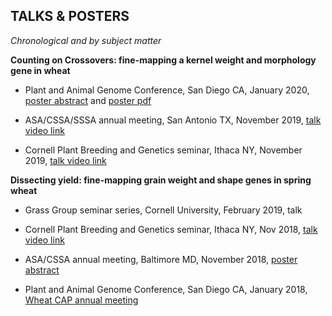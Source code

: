 ## TALKS & POSTERS

*Chronological and by subject matter*   

**Counting on Crossovers: fine-mapping a kernel weight and morphology gene in wheat**  

* Plant and Animal Genome Conference, San Diego CA, January 2020, [poster abstract](https://plan.core-apps.com/pag_2020/abstract/c36ea450c35dad0021dfc0a90dfe64c9) and [poster pdf](./PAG20poster_corrected_Taagen.pdf)   

* ASA/CSSA/SSSA annual meeting, San Antonio TX, November 2019, [talk video link](https://scisoc.confex.com/scisoc/2019am/videogateway.cgi/id/37156?recordingid=37156)  

* Cornell Plant Breeding and Genetics seminar, Ithaca NY, November 2019, [talk video link](https://www.youtube.com/watch?v=6L21PvXzRYY&feature=youtu.be)  


**Dissecting yield: fine-mapping grain weight and shape genes in spring wheat**  

* Grass Group seminar series, Cornell University, February 2019, talk

* Cornell Plant Breeding and Genetics seminar, Ithaca NY, Nov 2018, [talk video link](https://www.youtube.com/watch?v=Nm9feWGV2kY&feature=youtu.be)                         

* ASA/CSSA annual meeting, Baltimore MD, November 2018, [poster abstract](https://scisoc.confex.com/scisoc/2018am/meetingapp.cgi/Paper/113895)   

* Plant and Animal Genome Conference, San Diego CA, January 2018, [Wheat CAP annual meeting](https://www.triticeaecap.org/seed-size-qtl-cloning-at-cornell-university/)
